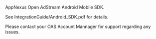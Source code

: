 AppNexus Open AdStream Android Mobile SDK.

See IntegrationGuide/Android_SDK.pdf for details.

Please contact your OAS Account Mannager for support regarding any issues.
